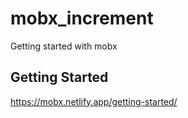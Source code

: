 # mobx_increment

Getting started with mobx

## Getting Started

https://mobx.netlify.app/getting-started/
